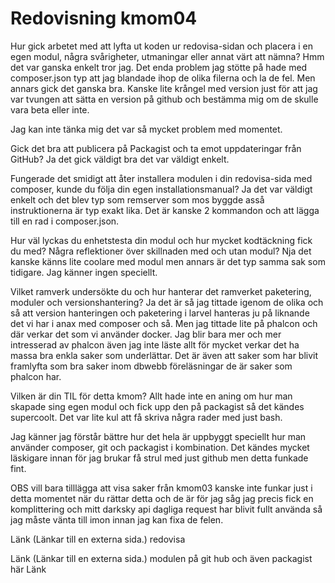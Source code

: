 ---
---
Redovisning kmom04
=========================

Hur gick arbetet med att lyfta ut koden ur redovisa-sidan och placera i en egen modul, några svårigheter, utmaningar eller annat värt att nämna?
Hmm det var ganska enkelt tror jag. Det enda problem jag stötte på hade med composer.json typ att jag blandade ihop de olika filerna och la de fel. Men annars gick det ganska bra. Kanske lite krångel med version just för att jag var tvungen att sätta en version på github och bestämma mig om de skulle vara beta eller inte.

 

Jag kan inte tänka mig det var så mycket problem med momentet.

Gick det bra att publicera på Packagist och ta emot uppdateringar från GitHub?
Ja det gick väldigt bra det var väldigt enkelt.

Fungerade det smidigt att åter installera modulen i din redovisa-sida med composer, kunde du följa din egen installationsmanual?
Ja det var väldigt enkelt och det blev typ som remserver som mos byggde asså instruktionerna är typ exakt lika. Det är kanske 2 kommandon och att lägga till en rad i composer.json.

Hur väl lyckas du enhetstesta din modul och hur mycket kodtäckning fick du med?
Några reflektioner över skillnaden med och utan modul?
Nja det kanske känns lite coolare med modul men annars är det typ samma sak som tidigare. Jag känner ingen speciellt.

Vilket ramverk undersökte du och hur hanterar det ramverket paketering, moduler och versionshantering?
Ja det är så jag tittade igenom de olika och så att version hanteringen och paketering i larvel hanteras ju på liknande det vi har i anax med composer och så. Men jag tittade lite på phalcon och där verkar det som vi använder docker. Jag blir bara mer och mer intresserad av phalcon även jag inte läste allt för mycket verkar det ha massa bra enkla saker som underlättar. Det är även att saker som har blivit framlyfta som bra saker inom dbwebb föreläsningar de är saker som phalcon har.

Vilken är din TIL för detta kmom?
Allt hade inte en aning om hur man skapade sing egen modul och fick upp den på packagist så det kändes supercoolt. Det var lite kul att få skriva några rader med just bash.

 

Jag känner jag förstår bättre hur det hela är uppbyggt speciellt hur man använder composer, git och packagist i kombination. Det kändes mycket läskigare innan för jag brukar få strul med just github men detta funkade fint.

 

 

OBS vill bara tilllägga att visa saker från kmom03 kanske inte funkar just i detta momentet när du rättar detta och de är för jag såg jag precis fick en komplittering och mitt darksky api dagliga request har blivit fullt använda så jag måste vänta till imon innan jag kan fixa de felen.

Länk (Länkar till en externa sida.) redovisa 

 

Länk (Länkar till en externa sida.) modulen på git hub och även packagist här Länk

